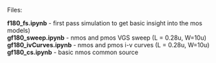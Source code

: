 Files:

**f180_fs.ipynb** - first pass simulation to get basic insight into the mos models) <br>
**gf180_sweep.ipynb** - nmos and pmos VGS sweep  (L = 0.28u, W=10u) <br>
**gf180_ivCurves.ipynb**  - nmos and pmos i-v curves (L = 0.28u, W=10u) <br>
**gf180_cs.ipynb**        - basic nmos common source     <br>

